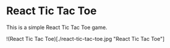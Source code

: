 # React Tic Tac Toe

This is a simple React Tic Tac Toe game.

!(React Tic Tac Toe)[./react-tic-tac-toe.jpg "React Tic Tac Toe"]
